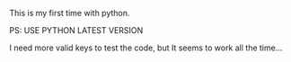 This is my first time with python.

PS: USE PYTHON LATEST VERSION

I need more valid keys to test the code, but It seems to work all the time...

